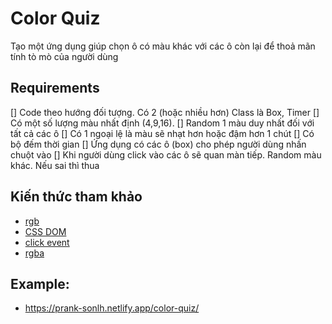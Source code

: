 # Color Quiz

Tạo một ứng dụng giúp chọn ô có màu khác với các ô còn lại để thoả mãn tính tò mò của người dùng

## Requirements
[] Code theo hướng đối tượng. Có 2 (hoặc nhiều hơn) Class là Box, Timer 
[] Có một số lượng màu nhất định (4,9,16).
[] Random 1 màu duy nhất đối với tất cả các ô
[] Có 1 ngoại lệ là màu sẽ nhạt hơn hoặc đậm hơn 1 chút
[] Có bộ đếm thời gian
[] Ứng dụng có các ô (box) cho phép người dùng nhấn chuột vào
[] Khi người dùng click vào các ô sẽ quan màn tiếp. Random màu khác. Nếu sai thì thua 

## Kiến thức tham khảo
- [rgb](https://www.w3schools.com/colors/colors_rgb.asp)
- [CSS DOM](https://www.w3schools.com/js/js_htmldom_css.asp)
- [click event](https://www.w3schools.com/js/js_htmldom_eventlistener.asp)
- [rgba](https://www.w3schools.com/cssref/func_rgba.asp)

## Example:
- https://prank-sonlh.netlify.app/color-quiz/



